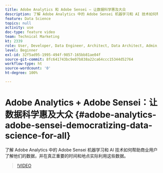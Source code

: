 ```yaml
---
title: Adobe Analytics 和 Adobe Sensei — 让数据科学惠及大众
description: 了解 Adobe Analytics 中的 Adobe Sensei 机器学习和 AI 技术如何帮助商业用户了解他们的数据，并在真正重要的时间和地点实际利用这些数据。
feature: Data Science
topics: null
activity: use
doc-type: feature video
team: Technical Marketing
kt: 2339
role: User, Developer, Data Engineer, Architect, Data Architect, Admin, Leader
level: Beginner
exl-id: 32f5ad95-1995-494f-9857-165bb81ae04f
source-git-commit: 8fc641743bc9e07b838a22ca64ccc15344d52764
workflow-type: ht
source-wordcount: '0'
ht-degree: 100%

---
```


# Adobe Analytics + Adobe Sensei：让数据科学惠及大众 {#adobe-analytics-adobe-sensei-democratizing-data-science-for-all}

了解 Adobe Analytics 中的 Adobe Sensei 机器学习和 AI 技术如何帮助商业用户了解他们的数据，并在真正重要的时间和地点实际利用这些数据。

>[!VIDEO](https://video.tv.adobe.com/v/25838/?quality=12&learn=on)
